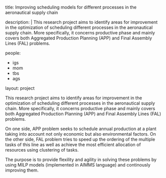 title: Improving scheduling models for different processes in the aeronautical supply chain

description: |
This research project  aims to identify areas for improvement in the optimization of scheduling different processes in the aeronautical supply chain. More specifically, it concerns  productive phase and mainly covers  both Aggregated Production Planning (APP) and Final Assembly Lines (FAL) problems.

people:
  - igs
  - mom
  - tbs
  - ags
  
layout: project

This research project  aims to identify areas for improvement in the optimization of scheduling different processes in the aeronautical supply chain. More specifically, it concerns  productive phase and mainly covers  both Aggregated Production Planning (APP) and Final Assembly Lines (FAL) problems.

On one side, APP problem seeks to schedule annual production at a plant taking into account not only economic but also environmental factors. On the other side, FAL problem tries to speed up the ordering of the multiple tasks of this line as well as achieve the most efficient allocation of resources using clustering of tasks.

The purpose is to provide flexility and agility in solving these problems by using MILP models (implemented in AIMMS language) and continously improving them.

